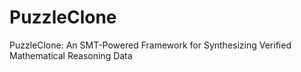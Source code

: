 # PuzzleClone
PuzzleClone: An SMT-Powered Framework for Synthesizing Verified Mathematical Reasoning Data

